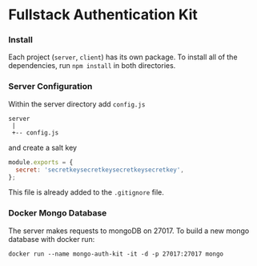 # Fullstack Authentication Kit

### Install

Each project (`server`, `client`) has its own package. To install all of the dependencies, run `npm install` in both directories.

### Server Configuration

Within the server directory add `config.js`

```text
server
 |
 +-- config.js
```

and create a salt key

```javascript
module.exports = {
  secret: 'secretkeysecretkeysecretkeysecretkey',
};
```

This file is already added to the `.gitignore` file.

### Docker Mongo Database

The server makes requests to mongoDB on 27017. To build a new mongo database with docker run:

`docker run --name mongo-auth-kit -it -d -p 27017:27017 mongo`
